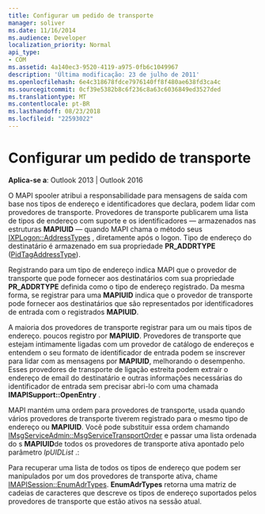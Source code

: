 ```yaml
---
title: Configurar um pedido de transporte
manager: soliver
ms.date: 11/16/2014
ms.audience: Developer
localization_priority: Normal
api_type:
- COM
ms.assetid: 4a140ec3-9520-4119-a975-0fb6c1049967
description: 'Última modificação: 23 de julho de 2011'
ms.openlocfilehash: 6e4c318678fdce7976140ff8f480ae638fd3ca4c
ms.sourcegitcommit: 0cf39e5382b8c6f236c8a63c6036849ed3527ded
ms.translationtype: MT
ms.contentlocale: pt-BR
ms.lasthandoff: 08/23/2018
ms.locfileid: "22593022"
---
```

# <a name="setting-transport-order"></a>Configurar um pedido de transporte

  
  
**Aplica-se a**: Outlook 2013 | Outlook 2016 
  
O MAPI spooler atribui a responsabilidade para mensagens de saída com base nos tipos de endereço e identificadores que declara, podem lidar com provedores de transporte. Provedores de transporte publicarem uma lista de tipos de endereço com suporte e os identificadores — armazenados nas estruturas **MAPIUID** — quando MAPI chama o método seus [IXPLogon::AddressTypes](ixplogon-addresstypes.md) , diretamente após o logon. Tipo de endereço do destinatário é armazenado em sua propriedade **PR_ADDRTYPE** ([PidTagAddressType](pidtagaddresstype-canonical-property.md)).
  
Registrando para um tipo de endereço indica MAPI que o provedor de transporte que pode fornecer aos destinatários com sua propriedade **PR_ADDRTYPE** definida como o tipo de endereço registrado. Da mesma forma, se registrar para uma **MAPIUID** indica que o provedor de transporte pode fornecer aos destinatários que são representados por identificadores de entrada com o registrados **MAPIUID**.
  
A maioria dos provedores de transporte registrar para um ou mais tipos de endereço. poucos registro por **MAPIUID**. Provedores de transporte que estejam intimamente ligadas com um provedor de catálogo de endereços e entendem o seu formato de identificador de entrada podem se inscrever para lidar com as mensagens por **MAPIUID**, melhorando o desempenho. Esses provedores de transporte de ligação estreita podem extrair o endereço de email do destinatário e outras informações necessárias do identificador de entrada sem precisar abri-lo com uma chamada **IMAPISupport::OpenEntry** . 
  
MAPI mantém uma ordem para provedores de transporte, usada quando vários provedores de transporte tiverem registrado para o mesmo tipo de endereço ou **MAPIUID**. Você pode substituir essa ordem chamando [IMsgServiceAdmin::MsgServiceTransportOrder](imsgserviceadmin-msgservicetransportorder.md) e passar uma lista ordenada do s **MAPIUID**de todos os provedores de transporte ativa apontado pelo parâmetro _lpUIDList_ .: 
  
Para recuperar uma lista de todos os tipos de endereço que podem ser manipulados por um dos provedores de transporte ativa, chame [IMAPISession::EnumAdrTypes](imapisession-enumadrtypes.md). **EnumAdrTypes** retorna uma matriz de cadeias de caracteres que descreve os tipos de endereço suportados pelos provedores de transporte que estão ativos na sessão atual. 
  

